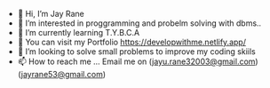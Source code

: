 - 👋 Hi, I’m Jay Rane
- 👀 I’m interested in proggramming and probelm solving with dbms..
- 🌱 I’m currently learning T.Y.B.C.A
- 💞️ You can visit my Portfolio  https://developwithme.netlify.app/
- 💞️ I’m looking to solve small problems to improve my coding skiils
- 📫 How to reach me ... Email me on (jayu.rane32003@gmail.com) (jayrane53@gmail.com)

<!---
Jayrane03/Jayrane03 is a ✨ special ✨ repository because its `README.md` (this file) appears on your GitHub profile.
You can click the Preview link to take a look at your changes.
--->
